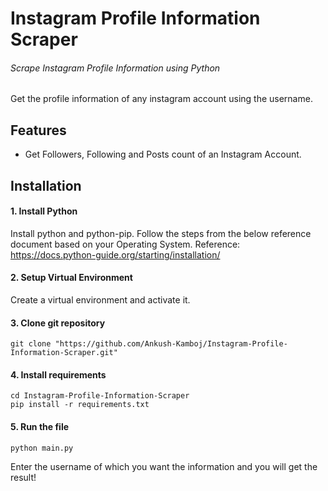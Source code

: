 # Instagram Profile Information Scraper
###### Scrape Instagram Profile Information using Python
Get the profile information of any instagram account using the username.

## Features
* Get Followers, Following and Posts count of an Instagram Account.


## Installation

#### 1. Install Python
Install python and python-pip. Follow the steps from the below reference document based on your Operating System. Reference: https://docs.python-guide.org/starting/installation/

#### 2. Setup Virtual Environment
Create a virtual environment and activate it.

#### 3. Clone git repository

    git clone "https://github.com/Ankush-Kamboj/Instagram-Profile-Information-Scraper.git"

#### 4. Install requirements
	cd Instagram-Profile-Information-Scraper
	pip install -r requirements.txt

#### 5. Run the file
	python main.py
  
Enter the username of which you want the information and you will get the result!

